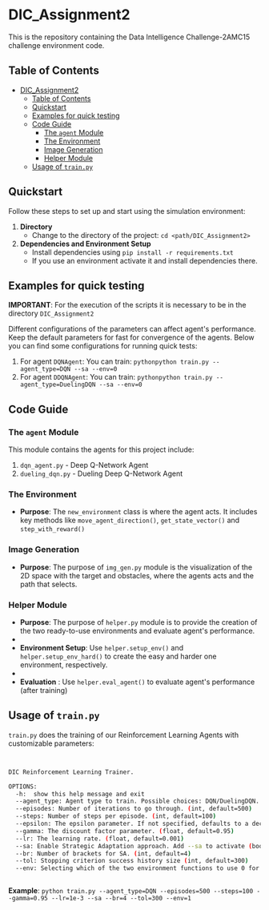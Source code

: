 # DIC_Assignment2

This is the repository containing the Data Intelligence Challenge-2AMC15 challenge environment code.

## Table of Contents
- [DIC\_Assignment2](#dic_assignment2)
  - [Table of Contents](#table-of-contents)
  - [Quickstart](#quickstart)
  - [Examples for quick testing](#examples-for-quick-testing)
  - [Code Guide](#code-guide)
    - [The `agent` Module](#the-agent-module)
    - [The Environment](#the-environment)
    - [Image Generation](#image-generation)
    - [Helper Module](#helper-module)
  - [Usage of `train.py`](#usage-of-trainpy)

## Quickstart
Follow these steps to set up and start using the simulation environment:
1. **Directory**
     - Change to the directory of the project: ``cd <path/DIC_Assignment2>``
2. **Dependencies and Environment Setup**
    - Install dependencies using ``pip install -r requirements.txt``
    - If you use an environment activate it and install dependencies there.


## Examples for quick testing
**IMPORTANT**: For the execution of the scripts it is necessary to be in the directory
``DIC_Assignment2``

Different configurations of the parameters can affect agent's performance. Keep the default parameters for fast for convergence of the agents. Below you can find some configurations for running quick tests:

1. For agent ``DQNAgent``: You can train: `pythonpython train.py --agent_type=DQN --sa --env=0`
2. For agent ``DDQNAgent``: You can train: `pythonpython train.py --agent_type=DuelingDQN --sa --env=0`

## Code Guide

### The `agent` Module
This module contains the agents for this project include:
1. `dqn_agent.py` - Deep Q-Network Agent
2. `dueling_dqn.py` - Dueling Deep Q-Network Agent


### The Environment
- **Purpose**: The `new_environment` class is where the agent acts. It includes key methods like `move_agent_direction()`, `get_state_vector()` and `step_with_reward()`

### Image Generation
- **Purpose**: The purpose of `img_gen.py` module is the visualization of the 2D space with the target and obstacles, where the agents acts and the path that selects.

### Helper Module
- **Purpose**: The purpose of `helper.py` module is to provide the creation of the two ready-to-use environments and evaluate agent's performance.
- 
- **Environment Setup**: Use `helper.setup_env()` and `helper.setup_env_hard()` to create the easy and harder one environment, respectively.
- 
- **Evaluation** : Use `helper.eval_agent()` to evaluate agent's performance (after training)

## Usage of `train.py`
`train.py` does the training of our Reinforcement Learning Agents with customizable parameters:


```bash


DIC Reinforcement Learning Trainer.

OPTIONS:
  -h:  show this help message and exit
  --agent_type: Agent type to train. Possible choices: DQN/DuelingDQN. (str, default="DQN")
  --episodes: Number of iterations to go through. (int, default=500)
  --steps: Number of steps per episode. (int, default=100)
  --epsilon: The epsilon parameter. If not specified, defaults to a decaying rate. (float, default=None)
  --gamma: The discount factor parameter. (float, default=0.95)
  --lr: The learning rate. (float, default=0.001)
  --sa: Enable Strategic Adaptation approach. Add --sa to activate (boolean, default=False)
  --br: Number of brackets for SA. (int, default=4)
  --tol: Stopping criterion success history size (int, default=300)
  --env: Selecting which of the two environment functions to use 0 for easy, 1 for hard."



```

**Example**: ```python train.py --agent_type=DQN --episodes=500 --steps=100 --gamma=0.95 --lr=1e-3 --sa --br=4 --tol=300 --env=1```

